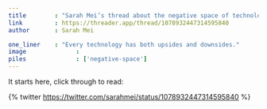 ```yaml
---
title        : "Sarah Mei’s thread about the negative space of technology"
link         : https://threader.app/thread/1078932447314595840
author       : Sarah Mei

one_liner    : "Every technology has both upsides and downsides."
image			   : 
piles			   : ['negative-space']
---
```


It starts here, click through to read:

{% twitter https://twitter.com/sarahmei/status/1078932447314595840 %}
